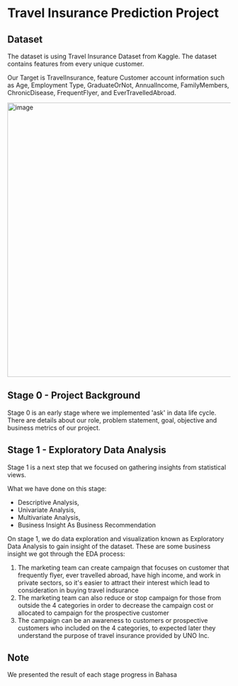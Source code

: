 # Travel Insurance Prediction Project

## Dataset

The dataset is using Travel Insurance Dataset from Kaggle. The dataset contains features from every unique customer. 

Our Target is TravelInsurance, feature Customer account information such as Age, Employment Type, GraduateOrNot, AnnualIncome, FamilyMembers, ChronicDisease, FrequentFlyer, and EverTravelledAbroad.

<img width="618" alt="image" src="https://user-images.githubusercontent.com/83212789/212546643-a2f78cda-45e6-49f0-bfbc-cf71beb28fc2.png">

## Stage 0 - Project Background

Stage 0 is an early stage where we implemented 'ask' in data life cycle. There are details about our role, problem statement, goal, objective and business metrics of our project.


## Stage 1 - Exploratory Data Analysis

Stage 1 is a next step that we focused on gathering insights from statistical views.

What we have done on this stage:

* Descriptive Analysis,
* Univariate Analysis,
* Multivariate Analysis,
* Business Insight As Business Recommendation

On stage 1, we do data exploration and visualization known as Exploratory Data Analysis to gain insight of the dataset. 
These are some business insight we got through the EDA process:

1. The marketing team can create campaign that focuses on customer that frequently flyer, ever travelled abroad, have high income, and work in private sectors, so it's easier to attract their interest which lead to consideration in buying travel indsurance
2. The marketing team can also reduce or stop campaign for those from outside the 4 categories in order to decrease the campaign cost or allocated to campaign for the prospective customer
3. The campaign can be an awareness to customers or prospective customers who included on the 4 categories, to expected later they understand the purpose of travel insurance provided by UNO Inc.


## Note
We presented the result of each stage progress in Bahasa

